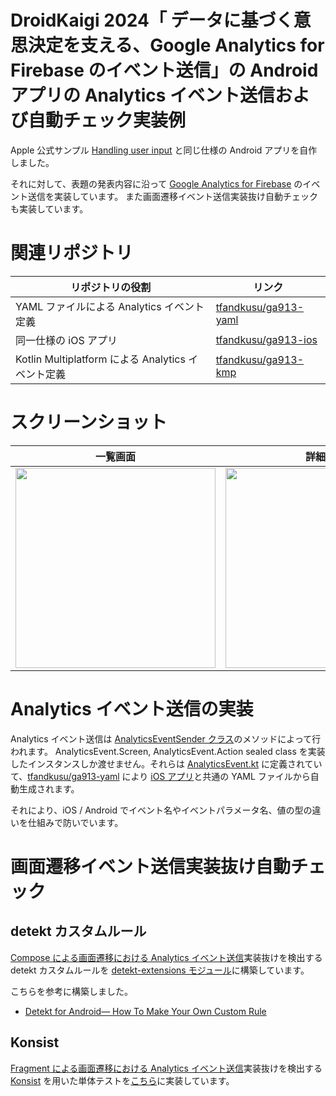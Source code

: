 # DroidKaigi 2024「 データに基づく意思決定を支える、Google Analytics for Firebase のイベント送信」の Android アプリの Analytics イベント送信および自動チェック実装例

Apple 公式サンプル [Handling user input](https://developer.apple.com/tutorials/swiftui/handling-user-input) と同じ仕様の Android アプリを自作しました。

それに対して、表題の発表内容に沿って [Google Analytics for Firebase](https://firebase.google.com/docs/analytics) のイベント送信を実装しています。
また画面遷移イベント送信実装抜け自動チェックも実装しています。

# 関連リポジトリ

| リポジトリの役割 | リンク |
| --- | --- |
| YAML ファイルによる Analytics イベント定義 | [tfandkusu/ga913-yaml](https://github.com/tfandkusu/ga913-yaml) |
| 同一仕様の iOS アプリ |[tfandkusu/ga913-ios](https://github.com/tfandkusu/ga913-ios) |
| Kotlin Multiplatform による Analytics イベント定義 | [tfandkusu/ga913-kmp](https://github.com/tfandkusu/ga913-kmp) |


# スクリーンショット

| 一覧画面 | 詳細画面 |
| --- | --- |
| <img src="https://github.com/user-attachments/assets/80772025-30d1-4487-b333-f431424bd4c8" width="320"> | <img src="https://github.com/user-attachments/assets/be857fd4-d063-4816-a1bc-910d3cb0a8dc" width="320"> |

# Analytics イベント送信の実装

Analytics イベント送信は [AnalyticsEventSender クラス](https://github.com/tfandkusu/ga913-android/blob/main/app/src/main/java/com/tfandkusu/ga913android/analytics/AnalyticsEventSender.kt)のメソッドによって行われます。
AnalyticsEvent.Screen, AnalyticsEvent.Action sealed class を実装したインスタンスしか渡せません。それらは [AnalyticsEvent.kt](https://github.com/tfandkusu/ga913-android/blob/main/app/src/main/java/com/tfandkusu/ga913android/analytics/AnalyticsEvent.kt) に定義されていて、[tfandkusu/ga913-yaml](https://github.com/tfandkusu/ga913-yaml) により [iOS アプリ](https://github.com/tfandkusu/ga913-ios)と共通の YAML ファイルから自動生成されます。

それにより、iOS / Android でイベント名やイベントパラメータ名、値の型の違いを仕組みで防いでいます。


# 画面遷移イベント送信実装抜け自動チェック

## detekt カスタムルール

[Compose による画面遷移における Analytics イベント送信](https://github.com/tfandkusu/ga913-android/blob/921353f3651e48a59139d0b3a5ef8642861922ce/app/src/main/java/com/tfandkusu/ga913android/ui/detail/LandmarkDetailScreen.kt#L59)実装抜けを検出する detekt カスタムルールを [detekt-extensions モジュール](https://github.com/tfandkusu/ga913-android/tree/main/detekt-extensions)に構築しています。

こちらを参考に構築しました。

- [Detekt for Android— How To Make Your Own Custom Rule](https://medium.com/@emrekoc/detekt-for-android-how-to-make-your-own-custom-rule-2861eb60e4ba)

## Konsist

[Fragment による画面遷移における Analytics イベント送信](https://github.com/tfandkusu/ga913-android/blob/921353f3651e48a59139d0b3a5ef8642861922ce/app/src/main/java/com/tfandkusu/ga913android/ui/list/LandmarkListFragment.kt#L52)実装抜けを検出する [Konsist](https://github.com/LemonAppDev/konsist/) を用いた単体テストを[こちら](https://github.com/tfandkusu/ga913-android/blob/main/app/src/test/java/com/tfandkusu/ga913android/ui/SendScreenEventTest.kt)に実装しています。
